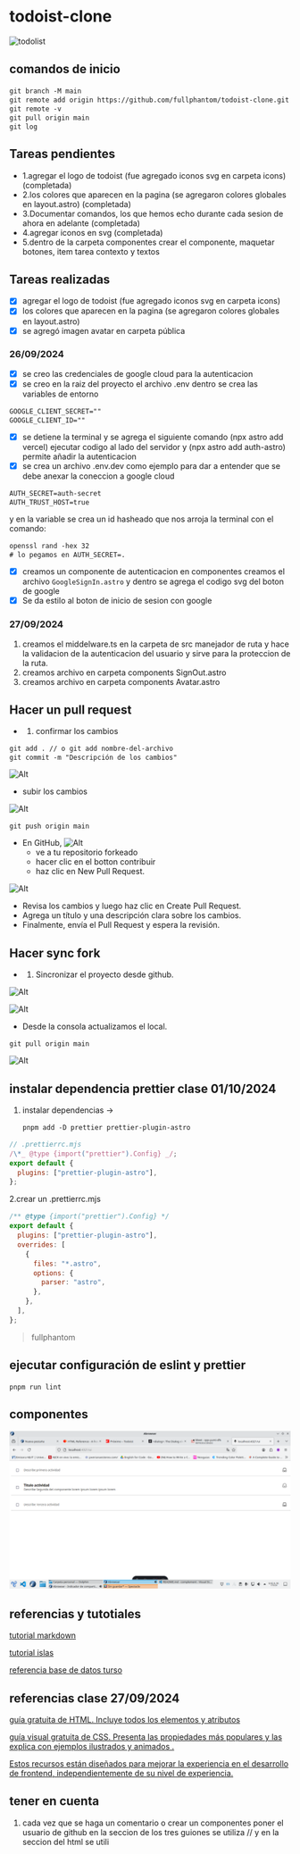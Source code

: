 # todoist-clone

![todolist](./.github/todois.png)

## comandos de inicio

```shell
git branch -M main
git remote add origin https://github.com/fullphantom/todoist-clone.git
git remote -v
git pull origin main
git log
```

## Tareas pendientes

- 1.agregar el logo de todoist (fue agregado iconos svg en carpeta icons) (completada)
- 2.los colores que aparecen en la pagina (se agregaron colores globales en layout.astro) (completada)
- 3.Documentar comandos, los que hemos echo durante cada sesion de ahora en adelante (completada)
- 4.agregar iconos en svg (completada)
- 5.dentro de la carpeta componentes crear el componente, maquetar botones, item tarea contexto y textos

## Tareas realizadas

- [x] agregar el logo de todoist (fue agregado iconos svg en carpeta icons)
- [x] los colores que aparecen en la pagina (se agregaron colores globales en layout.astro)
- [x] se agregó imagen avatar en carpeta pública

### 26/09/2024

- [x] se creo las credenciales de google cloud para la autenticacion
- [x] se creo en la raiz del proyecto el archivo .env dentro se crea las variables de entorno

```shell
GOOGLE_CLIENT_SECRET=""
GOOGLE_CLIENT_ID=""
```

- [x] se detiene la terminal y se agrega el siguiente comando (npx astro add vercel) ejecutar codigo al lado del servidor y (npx astro add auth-astro) permite añadir la autenticacion
- [x] se crea un archivo .env.dev como ejemplo para dar a entender que se debe anexar la coneccion a google cloud

```shell
AUTH_SECRET=auth-secret
AUTH_TRUST_HOST=true
```

y en la variable se crea un id hasheado que nos arroja la terminal con el comando:

```shell
openssl rand -hex 32
# lo pegamos en AUTH_SECRET=.
```

- [x] creamos un componente de autenticacion en componentes creamos el archivo `GoogleSignIn.astro` y dentro se agrega el codigo svg del boton de google
- [x] Se da estilo al boton de inicio de sesion con google

### 27/09/2024

1. creamos el middelware.ts en la carpeta de src manejador de ruta y hace la validacion de la autenticacion del usuario y sirve para la proteccion de la ruta.
2. creamos archivo en carpeta components SignOut.astro
3. creamos archivo en carpeta components Avatar.astro

## Hacer un pull request

- 1. confirmar los cambios

```shell
git add . // o git add nombre-del-archivo
git commit -m "Descripción de los cambios"
```

![Alt](<./.github/1%20(1).png>)

- subir los cambios

![Alt](<./.github/1%20(2).png>)

```shell
git push origin main
```

- En GitHub,
  ![Alt](<./.github/1%20(3).png>)
  - ve a tu repositorio forkeado
  - hacer clic en el botton contribuir
  - haz clic en New Pull Request.

![Alt](<./.github/1%20(4).png>)

- Revisa los cambios y luego haz clic en Create Pull Request.
- Agrega un título y una descripción clara sobre los cambios.
- Finalmente, envía el Pull Request y espera la revisión.

## Hacer sync fork

- 1. Sincronizar el proyecto desde github.

![Alt](./.github/SYNC1.jpg)

![Alt](./.github/SYNC2.jpg)

- Desde la consola actualizamos el local.

```shell
git pull origin main
```

![Alt](./.github/SYNC3.jpg)

## instalar dependencia prettier clase 01/10/2024

1. instalar dependencias ->

   ```shell
   pnpm add -D prettier prettier-plugin-astro
   ```

```js
// .prettierrc.mjs
/\*_ @type {import("prettier").Config} _/;
export default {
  plugins: ["prettier-plugin-astro"],
};
```

2.crear un .prettierrc.mjs

```js
/** @type {import("prettier").Config} */
export default {
  plugins: ["prettier-plugin-astro"],
  overrides: [
    {
      files: "*.astro",
      options: {
        parser: "astro",
      },
    },
  ],
};
```

> fullphantom

## ejecutar configuración de eslint y prettier

```shell
pnpm run lint
```

## componentes

![Alt](./.github/componentesection.png)

## referencias y tutotiales

[tutorial markdown](https://tutorialmarkdown.com/guia)

[tutorial islas](https://www.patterns.dev/vanilla/islands-architecture/)

[referencia base de datos turso](https://turso.tech/)

## referencias clase 27/09/2024

[guía gratuita de HTML. Incluye todos los elementos y atributos](https://htmlreference.io/)

[guía visual gratuita de CSS. Presenta las propiedades más populares y las explica con ejemplos ilustrados y animados .](https://cssreference.io/)

[Estos recursos están diseñados para mejorar la experiencia en el desarrollo de frontend, independientemente de su nivel de experiencia.](https://freefrontend.com)

## tener en cuenta

1. cada vez que se haga un comentario o crear un componentes poner el usuario de github
   en la seccion de los tres guiones se utiliza // y en la seccion del html se utili <!--comentarios-->
